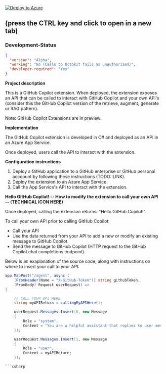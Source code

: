 <a href="https://">
    <img src="https://aka.ms/deploytoazurebutton" alt="Deploy to Azure">
</a>

## (press the CTRL key and click to open in a new tab)

### Development-Status
```json
{
  "version": "Alpha",
  "working": "No (Calls to Octokit fails as unauthorized)",
  "developer-required": "Yes"
}
```

**Project description**

This is a GitHub Copilot extension. When deployed, the extension exposes an API that can be called to interact with GitHub Copilot and your own API's (consider this the GitHub Copilot version of the retrieve, augment, generate or RAG pattern).

Note: GitHub Copilot Extensions are in preview.

**Implementation**

The GitHub Copilot extension is developed in C# and deployed as an API in an Azure App Service.

Once deployed, users call the API to interact with the extension.

**Configuration instructions**

1. Deploy a GitHub application to a GitHub enterprise or GitHub personal acccount by following these instructions (TODO: LINK).
2. Deploy the extension to an Azure App Service.
3. Call the App Service's API to interact with the extension.
      
**Hello GitHub Copilot! -- How to modify the extension to call your own API -- (TECHNICAL ICON HERE)**

Once deployed, calling the extension returns: "Hello GitHub Copilot!".

To call your own API prior to calling GitHub Copilot:
 - Call your API
 - Use the data returned from your API to add a new or modify an existing message to GitHub Copilot.
 - Send the message to GitHub Copilot (HTTP request to the GitHub Copilot chat completions endpoint).

Below is an exaplanation of the source code, along with instructions on where to insert your call to your API:

```csharp
app.MapPost("/agent", async (
    [FromHeader(Name = "X-GitHub-Token")] string githubToken, 
    [FromBody] Request userRequest) =>
{

    // CALL YOUR API HERE
    string myAPIReturn = callingMyAPIHere();

    userRequest.Messages.Insert(0, new Message
    {
        Role = "system",
        Content = "You are a helpful assistant that replies to user messages as if you are Blackbeard the Pirate."
    });

    userRequest.Messages.Insert(1, new Message
    {
        Role = "user",
        Content = myAPIReturn;
    });

```csharp
   
